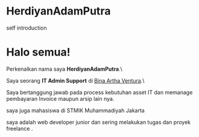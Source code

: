 # HerdiyanAdamPutra
self introduction



# Halo semua! 

Perkenalkan nama saya **HerdiyanAdamPutra**.\

Saya seorang **IT Admin Support** di [Bina Artha Ventura](https://bina-artha.com/id/about-us//).\

Saya bertanggung jawab pada process kebutuhan asset IT dan memanage pembayaran Invoice maupun arsip lain nya.

saya juga mahasiswa di STMIK Muhammadiyah Jakarta


saya adalah web developer junior dan sering melakukan tugas dan proyek freelance .
